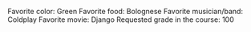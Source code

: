 Favorite color: Green
Favorite food: Bolognese
Favorite musician/band: Coldplay
Favorite movie: Django
Requested grade in the course: 100
